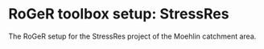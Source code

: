 # RoGeR toolbox setup: StressRes
The RoGeR setup for the StressRes project of the Moehlin catchment area.
